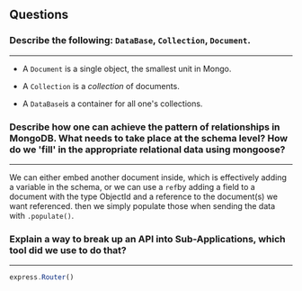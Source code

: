 ## Questions

### Describe the following: `DataBase`, `Collection`, `Document`.
---

* A `Document` is a single object, the smallest unit in Mongo.

* A `Collection` is a _collection_ of documents.

* A `DataBase`is a container for all one's collections.

### Describe how one can achieve the pattern of relationships in MongoDB. What needs to take place at the schema level? How do we 'fill' in the appropriate relational data using mongoose?
---

We can either embed another document inside, which is effectively adding a variable in the schema, or we can use a `ref`by adding a field to a document with the type ObjectId and a reference to the document(s) we want referenced.  then we simply populate those when sending the data with `.populate()`.

### Explain a way to break up an API into Sub-Applications, which tool did we use to do that?
---

```js
express.Router()
```